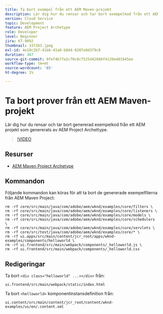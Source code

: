 ```yaml
---
title: Ta bort exempel från ett AEM Maven-projekt
description: Lär dig hur du rensar och tar bort exempelkod från ett AEM projekt som genererats av AEM Project Archetype.
version: Cloud Service
topic: Development
feature: AEM Project Archetype
role: Developer
level: Beginner
jira: KT-9092
thumbnail: 337263.jpeg
exl-id: 4e10c2b7-41b6-41a0-b8d4-9207a9d3f9c8
duration: 347
source-git-commit: 9fef4b77a2c70c8cf525d42686f4120e481945ee
workflow-type: tm+mt
source-wordcount: '85'
ht-degree: 1%

---
```


# Ta bort prover från ett AEM Maven-projekt

Lär dig hur du rensar och tar bort genererad exempelkod från ett AEM projekt som genererats av AEM Project Archettype.

>[!VIDEO](https://video.tv.adobe.com/v/337263?quality=12&learn=on)


## Resurser

+ [AEM Maven Project Archetype](https://github.com/adobe/aem-project-archetype)

## Kommandon

Följande kommandon kan köras för att ta bort de genererade exempelfilerna från AEM Maven Project:

```
rm -rf core/src/main/java/com/adobe/aem/wknd/examples/core/filters \
rm -rf core/src/main/java/com/adobe/aem/wknd/examples/core/listeners \
rm -rf core/src/main/java/com/adobe/aem/wknd/examples/core/models \
rm -rf core/src/main/java/com/adobe/aem/wknd/examples/core/schedulers \
rm -rf core/src/main/java/com/adobe/aem/wknd/examples/core/servlets \
rm -rf core/src/test/java/com/adobe/aem/wknd/examples/core/* \
rm -rf ui.apps/src/main/content/jcr_root/apps/wknd-examples/components/helloworld \
rm -rf ui.frontend/src/main/webpack/components/_helloworld.js \
rm -rf ui.frontend/src/main/webpack/components/_helloworld.css
```

## Redigeringar

Ta bort `<div class="helloworld" ...></div>` från:

```
ui.frontend/src/main/webpack/static/index.html
```

Ta bort `<helloworld>` komponentinstansdefinition från:

```
ui.content/src/main/content/jcr_root/content/wknd-examples/us/en/.content.xml
```
